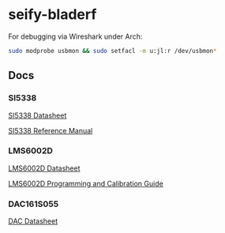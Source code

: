 # seify-bladerf


For debugging via Wireshark under Arch:
```bash
sudo modprobe usbmon && sudo setfacl -m u:jl:r /dev/usbmon*
```

## Docs
### SI5338
[SI5338 Datasheet](https://www.skyworksinc.com/-/media/Skyworks/SL/documents/public/data-sheets/Si5338.pdf)

[SI5338 Reference Manual](https://www.skyworksinc.com/-/media/Skyworks/SL/documents/public/reference-manuals/Si5338-RM.pdf)

### LMS6002D
[LMS6002D Datasheet](https://cdn.sanity.io/files/yv2p7ubm/production/47449c61cd388c058561bfd3121b8a10b3d2c987.pdf)

[LMS6002D Programming and Calibration Guide](https://cdn.sanity.io/files/yv2p7ubm/production/d20182c51057add570a74bd51d9c1336e814ea90.pdf)

### DAC161S055
[DAC Datasheet](https://www.ti.com/lit/ds/symlink/dac161s055.pdf?ts=1739140548819&ref_url=https%253A%252F%252Fwww.ti.com%252Fproduct%252Fde-de%252FDAC161S055)
